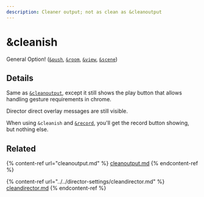 ```yaml
---
description: Cleaner output; not as clean as &cleanoutput
---
```


# \&cleanish

General Option! ([`&push`](../../source-settings/push.md), [`&room`](../../general-settings/room.md), [`&view`](../view-parameters/view.md), [`&scene`](../view-parameters/scene.md))

## Details

Same as [`&cleanoutput`](cleanoutput.md), except it still shows the play button that allows handling gesture requirements in chrome.

Director direct overlay messages are still visible.

When using `&cleanish` and [`&record`](../recording-parameters/and-record.md), you'll get the record button showing, but nothing else.

## Related

{% content-ref url="cleanoutput.md" %}
[cleanoutput.md](cleanoutput.md)
{% endcontent-ref %}

{% content-ref url="../../director-settings/cleandirector.md" %}
[cleandirector.md](../../director-settings/cleandirector.md)
{% endcontent-ref %}
